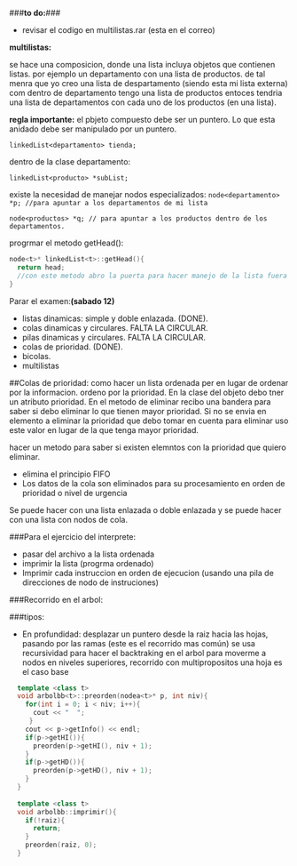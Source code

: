 ###**to do:**###
* revisar el codigo en multilistas.rar (esta en el correo)

**multilistas:**

se hace una composicion, donde una lista incluya objetos que contienen listas.
por ejemplo un departamento con una lista de productos.
de tal menra que yo creo una lista de despartamento (siendo esta mi lista externa)
com dentro de departamento tengo una lista de productos entoces tendria una lista de departamentos con cada uno de los
productos (en una lista).

**regla importante:**
el pbjeto compuesto debe ser un puntero.
Lo que esta anidado debe ser manipulado por un puntero.

`linkedList<departamento> tienda;`

dentro de la clase departamento:

`linkedList<producto> *subList;`

existe la necesidad de manejar nodos especializados:
`node<departamento> *p; //para apuntar a los departamentos de mi lista`

`node<productos> *q; // para apuntar a los productos dentro de los departamentos.`

progrmar el metodo getHead():

```c++
node<t>* linkedList<t>::getHead(){
  return head;
  //con este metodo abro la puerta para hacer manejo de la lista fuera de ella.
}
```

Parar el examen:**(sabado 12)**
* listas dinamicas: simple y doble enlazada. (DONE).
* colas dinamicas y circulares. FALTA LA CIRCULAR.
* pilas dinamicas y circulares. FALTA LA CIRCULAR.
* colas de prioridad. (DONE).
* bicolas.
* multilistas


##Colas de prioridad: como hacer un lista ordenada per en lugar de ordenar por la informacion.
ordeno por la prioridad. En la clase del objeto debo tner un atributo prioridad.
En el metodo de eliminar recibo una bandera para saber si debo eliminar lo que tienen mayor prioridad.
Si no se envia en elemento a eliminar la prioridad que debo tomar en cuenta para eliminar uso este valor en lugar de
la que tenga mayor prioridad.

hacer un metodo para saber si existen elemntos con la prioridad que quiero eliminar.

* elimina el principio FIFO
* Los datos de la cola son eliminados para su procesamiento en orden de prioridad o nivel de urgencia

Se puede hacer con una lista enlazada o doble enlazada y se puede hacer con una lista con nodos de cola.


###Para el ejercicio del interprete:
* pasar del archivo a la lista ordenada
* imprimir la lista (progrma ordenado)
* Imprimir cada instruccion en orden de ejecucion (usando una pila de direcciones de nodo de instruciones)

###Recorrido en el arbol:

###tipos:

* En profundidad:
desplazar un puntero desde la raiz hacia las hojas, pasando por las ramas (este es el recorrido mas común)
se usa recursividad para hacer el backtraking en el arbol para moverme a nodos en niveles superiores, recorrido con multipropositos
una hoja es el caso base

```c++
  template <class t>
  void arbolbb<t>::preorden(nodea<t>* p, int niv){
    for(int i = 0; i < niv; i++){
      cout << "  ";
     }
    cout << p->getInfo() << endl;
    if(p->getHI()){
      preorden(p->getHI(), niv + 1);
    }
    if(p->getHD()){
      preorden(p->getHD(), niv + 1);
    }
  }
  
  template <class t>
  void arbolbb::imprimir(){
    if(!raiz){
      return;
    }
    preorden(raiz, 0);
  }
```




